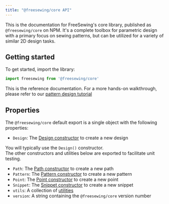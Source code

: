 ```yaml
---
title: "@freesewing/core API"
---
```


This is the documentation for FreeSewing's core library, published as `@freesewing/core` on NPM.
It's a complete toolbox for parametric design with a primary focus on
sewing patterns, but can be utilized for a variety of similar 2D design tasks.

## Getting started

To get started, import the library:

```js
import freesewing from '@freesewing/core'
```

<Tip>

This is the reference documentation. For a more hands-on walkthrough,
please refer to our [pattern design tutorial](/tutorials/pattern-design/)

</Tip>

## Properties

The `@freesewing/core` default export is a single object with the following properties:

- `Design`: The [Design constructor](/reference/api/design/) to create a new design

<Note>

You will typically use the `Design()` constructor.\
The other constructors and utilities below are exported to facilitate unit testing.

</Note>

- `Path`: The [Path constructor](/reference/api/path) to create a new path
- `Pattern`: The [Pattern constructor](/reference/api/pattern) to create a new pattern
- `Point`: The [Point constructor](/reference/api/point) to create a new point
- `Snippet`: The [Snippet constructor](/reference/api/snippet) to create a new snippet
- `utils`: A collection of [utilities](/reference/api/utils)
- `version`: A string containing the `@freesewing/core` version number
